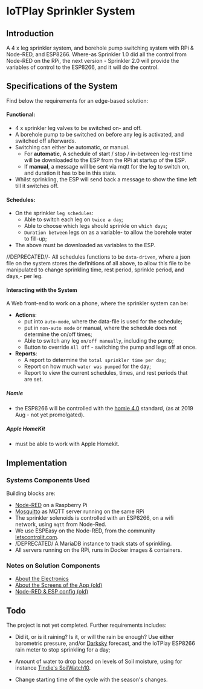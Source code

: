 # IoTPlay Sprinkler System


## Introduction

A 4 x leg sprinkler system, and borehole pump switching system with RPi &amp; Node-RED, and ESP8266. Where-as Sprinkler 1.0 did all the control from Node-RED on the RPi, the next version - Sprinkler 2.0 will provide the variables of control to the ESP8266, and it will do the control.

## Specifications of the System

Find below the requirements for an edge-based solution:

#### Functional:
- 4 x sprinkler leg valves to be switched on- and off.
- A borehole pump to be switched on before any leg is activated, and switched off afterwards. 
- Switching can either be automatic, or manual.
  - For **automatic**, A schedule of start / stop / in-between leg-rest time will be downloaded to the ESP from the RPi at startup of the ESP.
  - If **manual**, a message will be sent via mqtt for the leg to switch on, and duration it has to be in this state.
- Whilst sprinkling, the ESP will send back a message to show the time left till it switches off.

#### Schedules:
- On the sprinkler `leg schedules`:
  - Able to switch each leg on `twice a day`;
  - Able to choose which legs should sprinkle on `which days`;
  - `Duration between` legs on as a variable- to allow the borehole water to fill-up;  
- The above must be downloaded as variables to the ESP.

//DEPRECATED//- All schedules functions to be `data-driven`, where a json file on the system stores the definitions of all above, to allow this file to be manipulated to change sprinkling time, rest period, sprinkle period, and days,- per leg.

#### Interacting with the System

A Web front-end to work on a phone, where the sprinkler system can be:  
- **Actions**:
  - put into `auto-mode`, where the data-file is used for the schedule;
  - put in `non-auto mode` or manual, where the schedule does not determine the on/off times;
  - Able to switch any leg `on/off manually`, including the pump;
  - Button to override `All Off` - switching the pump and legs off at once.
- **Reports**:
  - A report to determine the `total sprinkler time per day`;
  - Report on how much `water was pumped` for the day;
  - Report to view the current schedules, times, and rest periods that are set.

##### Homie
- the ESP8266 will be controlled with the [homie 4.0](https://github.com/homieiot/convention/blob/develop/convention.md) standard, (as at 2019 Aug - not yet promolgated).  
##### Apple HomeKit
- must be able to work with Apple Homekit.


## Implementation

### Systems Components Used

Building blocks are:
- [Node-RED](https://nodered.org) on a Raspberry Pi
- [Mosquitto](https://mosquitto.org) as MQTT server running on the same RPi
- The sprinkler solenoids is controlled with an ESP8266, on a wifi network, using `mqtt` from Node-Red.
- We use ESPEasy on the Node-RED, from the community  [letscontrolit.com](https://www.letscontrolit.com/wiki/index.php/ESPEasy).  
- /DEPRECATED/ A MariaDB instance to track stats of sprinkling.
- All servers running on the RPi, runs in Docker images & containers.


### Notes on Solution Components

- [About the Electronics](READ_electronics.md)
- [About the Screens of the App (old)](READ_old_screens.md)
- [Node-RED & ESP config (old)](READ_old_solcomp.md)

## Todo
The project is not yet completed. Further requirements includes:
- Did it, or is it raining? Is it, or will the rain be enough? Use either barometric pressure, and/or [Darksky](https://flows.nodered.org/node/node-red-node-darksky) forecast, and the IoTPlay ESP8266 rain meter to stop sprinkling for a day;  

- Amount of water to drop based on levels of Soil moisture, using for instance [Tindie's SoilWatch10](https://www.tindie.com/products/pinotech/soilwatch-10-soil-moisture-sensor/?pt=ac_prod_search).

- Change starting time of the cycle with the season's changes.



